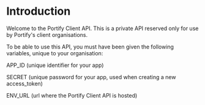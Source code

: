 # Introduction

Welcome to the Portify Client API. This is a private API reserved only for use by Portify's client organisations.

To be able to use this API, you must have been given the following variables, unique to your organisation:

APP_ID (unique identifier for your app)

SECRET (unique password for your app, used when creating a new access_token)

ENV_URL (url where the Portify Client API is hosted)